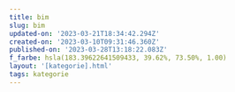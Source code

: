 ```yaml
---
title: bim
slug: bim
updated-on: '2023-03-21T18:34:42.294Z'
created-on: '2023-03-10T09:31:46.360Z'
published-on: '2023-03-28T13:18:22.083Z'
f_farbe: hsla(183.39622641509433, 39.62%, 73.50%, 1.00)
layout: '[kategorie].html'
tags: kategorie
---
```



